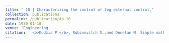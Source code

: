 ```yaml
---
title: " 10 | Characterizing the control of leg external control,"
collection: publications
permalink: /publication/Ab-10
date: 1970-01-10
venue: 'Engineering'
citation: ' <b>Kudzia P.</b>, Robinovitch S.,and Donelan M. Simple mathematical models are insufficient in explaining vertical jumping. <i> IEEE BioRob, Workshop: Robot-Aided Neuromechanics: Using Robots to Study Sensorimotor Function and Impairment.</i>. Virtual Conference A<b>2020</b>'
---
```



